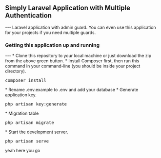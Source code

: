 
<h2><strong>Simply Laravel Application with Multiple Authentication</strong></h2>
---
Laravel application with admin guard. You can even use this application for your projects if you need multiple guards.


<h3>Getting this application up and running</h3>
---
* Clone this repository to your local machine or just download the zip from the above green button.
* Install Composer first, then run this command in your command-line (you should be inside your project directory).
<pre>composer install</pre>
* Rename .env.example to .env and add your database
* Generate application key.
<pre>php artisan key:generate</pre>
* Migration table
<pre>php artisan migrate</pre>
* Start the development server.
<pre>php artisan serve</pre>

yeah here you go


